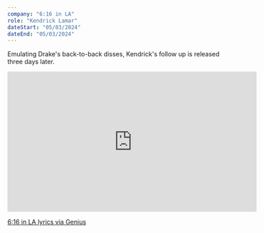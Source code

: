 ```yaml
---
company: "6:16 in LA"
role: "Kendrick Lamar"
dateStart: "05/03/2024"
dateEnd: "05/03/2024"
---
```


Emulating Drake's back-to-back disses, Kendrick's follow up is released three days later.

<iframe width="560" height="315" src="https://www.youtube.com/embed/R1ypnmTMNqA?si=2lpllwAYvWXZg4Zq" title="YouTube video player" frameborder="0" allow="accelerometer; autoplay; clipboard-write; encrypted-media; gyroscope; picture-in-picture; web-share" referrerpolicy="strict-origin-when-cross-origin" allowfullscreen></iframe>

[6:16 in LA lyrics via Genius](https://genius.com/Kendrick-lamar-6-16-in-la-lyrics)